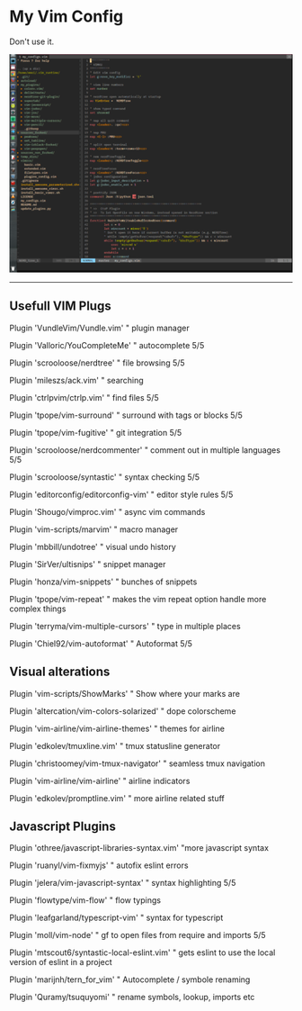 # My Vim Config

Don't use it.

!['screenshot'](https://raw.githubusercontent.com/mkhuda/vim-plugins-config/master/screenshot.png)

------------------


## Usefull VIM Plugs

Plugin 'VundleVim/Vundle.vim'
" plugin manager

Plugin 'Valloric/YouCompleteMe' 
" autocomplete 5/5

Plugin 'scrooloose/nerdtree' 
" file browsing 5/5

Plugin 'mileszs/ack.vim' 
" searching

Plugin 'ctrlpvim/ctrlp.vim' 
" find files 5/5

Plugin 'tpope/vim-surround' 
" surround with tags or blocks 5/5

Plugin 'tpope/vim-fugitive' 
" git integration 5/5

Plugin 'scrooloose/nerdcommenter' 
" comment out in multiple languages 5/5

Plugin 'scrooloose/syntastic' 
" syntax checking 5/5

Plugin 'editorconfig/editorconfig-vim' 
" editor style rules 5/5

Plugin 'Shougo/vimproc.vim' 
" async vim commands

Plugin 'vim-scripts/marvim' 
" macro manager

Plugin 'mbbill/undotree' 
" visual undo history

Plugin 'SirVer/ultisnips' 
" snippet manager

Plugin 'honza/vim-snippets' 
" bunches of snippets 

Plugin 'tpope/vim-repeat' 
" makes the vim repeat option handle more complex things

Plugin 'terryma/vim-multiple-cursors' 
" type in multiple places

Plugin 'Chiel92/vim-autoformat' 
" Autoformat 5/5



## Visual alterations
Plugin 'vim-scripts/ShowMarks'
" Show where your marks are

Plugin 'altercation/vim-colors-solarized' 
" dope colorscheme

Plugin 'vim-airline/vim-airline-themes' 
" themes for airline

Plugin 'edkolev/tmuxline.vim' 
" tmux statusline generator

Plugin 'christoomey/vim-tmux-navigator' 
" seamless tmux navigation

Plugin 'vim-airline/vim-airline' 
" airline indicators

Plugin 'edkolev/promptline.vim' 
" more airline related stuff


## Javascript Plugins 

Plugin 'othree/javascript-libraries-syntax.vim'
"more javascript syntax 

Plugin 'ruanyl/vim-fixmyjs' 
" autofix eslint errors

Plugin 'jelera/vim-javascript-syntax' 
" syntax highlighting 5/5

Plugin 'flowtype/vim-flow' 
" flow typings

Plugin 'leafgarland/typescript-vim' 
" syntax for typescript

Plugin 'moll/vim-node' 
" gf to open files from require and imports 5/5

Plugin 'mtscout6/syntastic-local-eslint.vim' 
" gets eslint to use the local version of eslint in a project

Plugin 'marijnh/tern_for_vim' 
" Autocomplete / symbole renaming

Plugin 'Quramy/tsuquyomi' 
" rename symbols, lookup, imports etc
